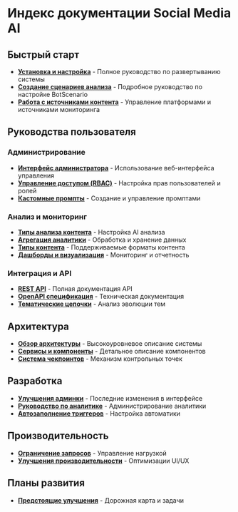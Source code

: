 # Индекс документации Social Media AI

## Быстрый старт

- **[Установка и настройка](./guide/SETUP_AND_ARCHITECTURE.md)** - Полное руководство по развертыванию системы
- **[Создание сценариев анализа](./guide/BOT_SCENARIO_CREATION.md)** - Подробное руководство по настройке BotScenario
- **[Работа с источниками контента](./guide/SOURCES_MANAGEMENT.md)** - Управление платформами и источниками мониторинга

## Руководства пользователя

### Администрирование
- **[Интерфейс администратора](./guide/ADMIN_UI.md)** - Использование веб-интерфейса управления
- **[Управление доступом (RBAC)](./RBAC_USAGE.md)** - Настройка прав пользователей и ролей
- **[Кастомные промпты](./CUSTOM_MEDIA_PROMPTS.md)** - Создание и управление промптами

### Анализ и мониторинг
- **[Типы анализа контента](./ANALYSIS_TYPES_SCOPE_SYSTEM.md)** - Настройка AI анализа
- **[Агрегация аналитики](./ANALYTICS_AGGREGATION_SYSTEM.md)** - Обработка и хранение данных
- **[Типы контента](./CONTENT_TYPES_GUIDE.md)** - Поддерживаемые форматы контента
- **[Дашборды и визуализация](./UNIFIED_DASHBOARD_SYSTEM.md)** - Мониторинг и отчетность

### Интеграция и API
- **[REST API](./API_REFERENCE.md)** - Полная документация API
- **[OpenAPI спецификация](./openapi.yaml)** - Техническая документация
- **[Тематические цепочки](./guide/TOPIC_CHAINS.md)** - Анализ эволюции тем

## Архитектура

- **[Обзор архитектуры](./architecture.md)** - Высокоуровневое описание системы
- **[Сервисы и компоненты](./SERVICES_OVERVIEW.md)** - Детальное описание компонентов
- **[Система чекпоинтов](./CHECKPOINT_SYSTEM.md)** - Механизм контрольных точек

## Разработка

- **[Улучшения админки](./ADMIN_UX_IMPROVEMENTS.md)** - Последние изменения в интерфейсе
- **[Руководство по аналитике](./AI_ANALYTICS_ADMIN_GUIDE.md)** - Администрирование аналитики
- **[Автозаполнение триггеров](./TRIGGER_CONFIG_AUTOFILL.md)** - Настройка автоматики

## Производительность

- **[Ограничение запросов](./RATE_LIMITING_DECISION.md)** - Управление нагрузкой
- **[Улучшения производительности](./BOT_SCENARIO_UX_IMPROVEMENTS.md)** - Оптимизации UI/UX

## Планы развития

- **[Предстоящие улучшения](./PENDING_IMPROVEMENTS.md)** - Дорожная карта и задачи

